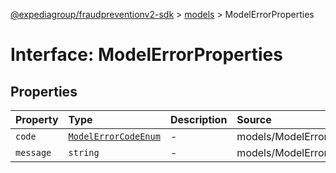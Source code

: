 [@expediagroup/fraudpreventionv2-sdk](../../index.md) > [models](../index.md) > ModelErrorProperties

# Interface: ModelErrorProperties

## Properties

| Property | Type | Description | Source |
| :------ | :------ | :------ | :------ |
| `code` | [`ModelErrorCodeEnum`](../type-aliases/ModelErrorCodeEnum.md) | - | models/ModelError.ts:59 |
| `message` | `string` | - | models/ModelError.ts:60 |

